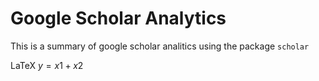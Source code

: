 # Google Scholar Analytics

This is a summary of google scholar analitics using the package `scholar` 

LaTeX $y = x1 + x2$
